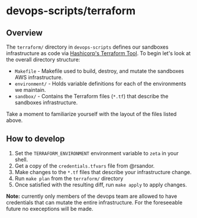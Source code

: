 # devops-scripts/terraform

## Overview
The `terraform/` directory in `devops-scripts` defines our sandboxes infrastructure
as code via [Hashicorp's Terraform Tool](https://terraform.io). To begin let's look
at the overall directory structure:

- `Makefile` - Makefile used to build, destroy, and mutate the sandboxes AWS infrastructure.
- `environment/` - Holds variable definitions for each of the environments we maintain.
- `sandbox/` - Contains the Terraform files (`*.tf`) that describe the sandboxes infrastructure.

Take a moment to familiarize yourself with the layout of the files listed above.

## How to develop

1. Set the `TERRAFORM_ENVIRONMENT` environment variable to `zeta` in your shell.
2. Get a copy of the `credentials.tfvars` file from @rsandor.
3. Make changes to the `*.tf` files that describe your infrastructure change.
4. Run `make plan` from the `terraform/` directory
5. Once satisfied with the resulting diff, run `make apply` to apply changes.

**Note:** currently only members of the devops team are allowed to have credentials
that can mutate the entire infrastructure. For the foreseeable future no execeptions
will be made.

